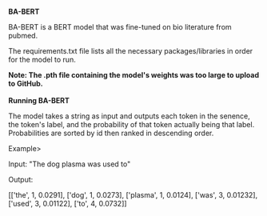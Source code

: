 <b>BA-BERT</b>
<p>BA-BERT is a BERT model that was fine-tuned on bio literature from pubmed.</p>

<p>The requirements.txt file lists all the necessary packages/libraries in order for the model to run.</p>
<b>Note: The .pth file containing the model's weights was too large to upload to GitHub.</b><br>
<br>
<b>Running BA-BERT</b>
<p>The model takes a string as input and outputs each token in the senence, the token's label, and the probability of that token actually being that label. Probabilities are sorted by id then ranked in descending order.</p>
<p>Example>
<p>Input: "The dog plasma was used to"</p>
<p>Output:</p>
<p>[['the', 1, 0.0291], ['dog', 1, 0.0273], ['plasma', 1, 0.0124], ['was', 3, 0.01232], ['used', 3, 0.01122], ['to', 4, 0.0732]]</p>
